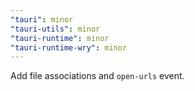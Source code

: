 ```yaml
---
"tauri": minor
"tauri-utils": minor
"tauri-runtime": minor
"tauri-runtime-wry": minor
---
```


Add file associations and `open-urls` event.
